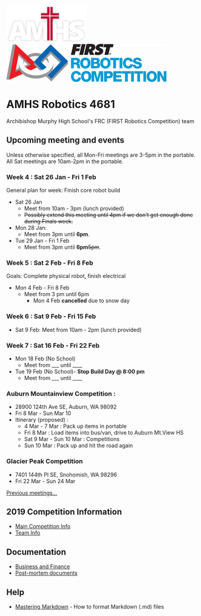 ﻿
![AMHS Logo](img/amhs-logo-white-100.png) ![FRC Logo](img/frc-logo-100.png)

# AMHS Robotics 4681
Archibishop Murphy High School's FRC (FIRST Robotics Competition) team

## Upcoming meeting and events

Unless otherwise specified, all Mon-Fri meetings are 3-5pm in the portable.
All Sat meetings are 10am-2pm in the portable.

### Week 4 : Sat 26 Jan - Fri 1 Feb

General plan for week: Finish core robot build

* Sat 26 Jan
   * Meet from 10am - 3pm (lunch provided)
   * ~~Possibly extend this meeting until 4pm if we don't get enough done during Finals week.~~
* Mon 28 Jan:
   * Meet from 3pm until **6pm**.
* Tue 29 Jan - Fri 1 Feb
   * Meet from 3pm until **6pm**~~5pm~~.

### Week 5 : Sat 2 Feb - Fri 8 Feb
Goals: Complete physical robot, finish electrical
* Mon 4 Feb - Fri 8 Feb
  * Meet from 3 pm until 6pm
    * Mon 4 Feb **cancelled** due to snow day

### Week 6 : Sat 9 Feb - Fri 15 Feb
* Sat 9 Feb:
  Meet from 10am - 2pm (lunch provided)

### Week 7 : Sat 16 Feb - Fri 22 Feb
* Mon 18 Feb (No School)
    * Meet from ___ until ____
* Tue 19 Feb (No School)- **Stop Build Day @ 8:00 pm**
    * Meet from ___ until ____

### Auburn Mountainview Competition : 
* 28900 124th Ave SE, Auburn, WA 98092
* Fri 8 Mar - Sun Mar 10
* Itinerary (proposed) :
    * 4 Mar - 7 Mar : Pack up items in portable
    * Fri 8 Mar : Load items into bus/van, drive to Auburn Mt.View HS
    * Sat 9 Mar - Sun 10 Mar : Competitions
    * Sun 10 Mar : Pack up and hit the road again
    
### Glacier Peak Competition
* 7401 144th Pl SE, Snohomish, WA 98296
* Fri 22 Mar - Sun 24 Mar
    

[Previous meetings...](docs/2019/meetings.md)

## 2019 Competition Information

* [Main Competition Info](docs/2019/)
* [Team Info](docs/2019/teams.md)

## Documentation

* [Business and Finance](docs/2019/business-team.md)
* [Post-mortem documents](docs/post-mortem.md)

## Help

* [Mastering Markdown](https://guides.github.com/features/mastering-markdown/) - How to format Markdown (.md) files
